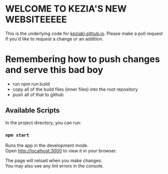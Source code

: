 # WELCOME TO KEZIA'S NEW WEBSITEEEEE
This is the underlying code for [keziakl.github.io](keziakl.github.io).
Please make a pull request if you'd like to request a change or an addition.

# Remembering how to push changes and serve this bad boy
- run npm run build
- copy all of the build files (inner files) into the root repository
- push all of that to github

## Available Scripts

In the project directory, you can run:

### `npm start`

Runs the app in the development mode.\
Open [http://localhost:3000](http://localhost:3000) to view it in your browser.

The page will reload when you make changes.\
You may also see any lint errors in the console.
